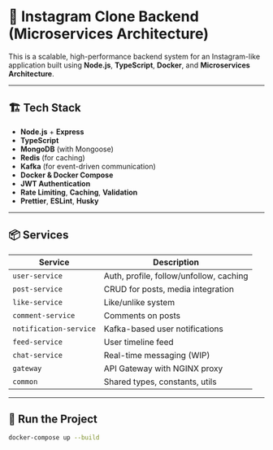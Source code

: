# 📸 Instagram Clone Backend (Microservices Architecture)

This is a scalable, high-performance backend system for an Instagram-like application built using **Node.js**, **TypeScript**, **Docker**, and **Microservices Architecture**.

---

## 🏗️ Tech Stack

- **Node.js** + **Express**
- **TypeScript**
- **MongoDB** (with Mongoose)
- **Redis** (for caching)
- **Kafka** (for event-driven communication)
- **Docker & Docker Compose**
- **JWT Authentication**
- **Rate Limiting**, **Caching**, **Validation**
- **Prettier**, **ESLint**, **Husky**

---

## 📦 Services

| Service              | Description                              |
|----------------------|------------------------------------------|
| `user-service`       | Auth, profile, follow/unfollow, caching  |
| `post-service`       | CRUD for posts, media integration        |
| `like-service`       | Like/unlike system                       |
| `comment-service`    | Comments on posts                        |
| `notification-service` | Kafka-based user notifications         |
| `feed-service`       | User timeline feed                       |
| `chat-service`       | Real-time messaging (WIP)                |
| `gateway`            | API Gateway with NGINX proxy             |
| `common`             | Shared types, constants, utils           |

---

## 🚀 Run the Project

```bash
docker-compose up --build
